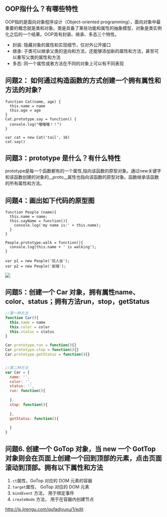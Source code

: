 ## OOP指什么？有哪些特性

OOP指的是面向对象程序设计（Object-oriented programming），面向对象中最重要的概念就是类和对象。类是具备了某些功能和属性的抽象模型，对象是类实例化之后的一个结果。OOP具有封装、继承、多态三个特性。

- 封装: 隐藏对象的属性和实现细节，仅对外公开接口
- 继承: 子类可以继承父类的竖向和方法，还能够添加新的属性和方法，甚至可以重写父类的属性和方法
- 多态: 同一个属性或者方法在不同的对象上可以有不同表现

## **问题2：** 如何通过构造函数的方式创建一个拥有属性和方法的对象? 

```
function Cat(name, age) {
  this.name = name
  this.age = age
}
Cat.prototype.say = function() {
  console.log("喵喵喵！！")
}

var cat = new Cat('tail', 16)
cat.say()
```

## 问题3：prototype 是什么？有什么特性

prototype是每一个函数都有的一个属性,指向该函数的原型对象。通过new关键字和该函数创建的对象的__proto__属性也指向该函数的原型对象。函数继承该函数的所有属性和方法。

## 问题4：画出如下代码的原型图

```
function People (name){
  this.name = name;
  this.sayName = function(){
    console.log('my name is:' + this.name);
  }
}

People.prototype.walk = function(){
  console.log(this.name + ' is walking');  
}

var p1 = new People('饥人谷');
var p2 = new People('前端');
```

![](https://ws1.sinaimg.cn/large/d40e9753gy1fhkqbis8hnj20tz0n374w.jpg) 

## 问题5：创建一个 Car 对象，拥有属性name、color、status；拥有方法run，stop，getStatus

```javascript
//第一种方法
function Car(){
  this.name = name
  this.color = color
  this.status = status
}

Car.prototype.run = function(){}
Car.prototype.stop = function(){}
Car.prototype.getStatus = function(){}


//第二种方法
var Car = {
  name: '',
  color: '',
  status: '',
  run: function(){
    
  },
  stop: function(){
    
  },
  getStatus: function(){
    
  }
}
```

## 问题6. 创建一个 GoTop 对象，当 new 一个 GotTop 对象则会在页面上创建一个回到顶部的元素，点击页面滚动到顶部。拥有以下属性和方法

1. `ct`属性，GoTop 对应的 DOM 元素的容器
2. `target`属性， GoTop 对应的 DOM 元素
3. `bindEvent` 方法， 用于绑定事件
4. `createNode` 方法， 用于在容器内创建节点 

http://js.jirengu.com/qufadiyuxu/1/edit
